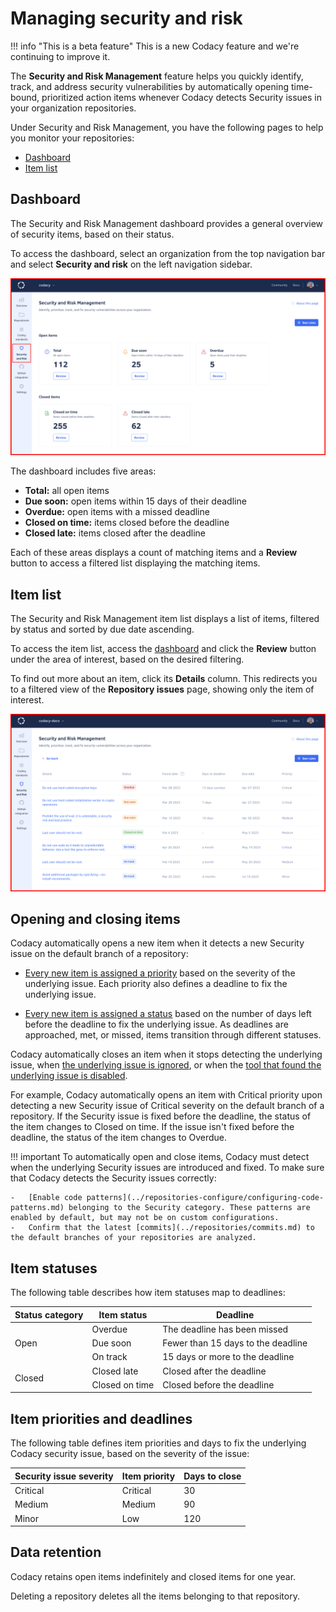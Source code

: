 # Managing security and risk

!!! info "This is a beta feature"
    This is a new Codacy feature and <span class="skip-vale">we're</span> continuing to improve it.

The **Security and Risk Management** feature helps you <span class="skip-vale">quickly</span> identify, track, and address security vulnerabilities by automatically opening time-bound, prioritized action items whenever Codacy detects Security issues in your organization repositories.

Under Security and Risk Management, you have the following pages to help you monitor your repositories:

-   [Dashboard](#dashboard)
-   [Item list](#item-list)

## Dashboard

The Security and Risk Management dashboard provides a general overview of security items, based on their status.

To access the dashboard, select an organization from the top navigation bar and select **Security and risk** on the left navigation sidebar.

![Security and Risk Management dashboard](images/security-risk-management-dashboard.png)<!-- TODO update -->

The dashboard includes five areas:

-   **Total:** all open items
-   **Due soon:** open items within 15 days of their deadline
-   **Overdue:** open items with a missed deadline
-   **Closed on time:** items closed before the deadline
-   **Closed late:** items closed after the deadline

Each of these areas displays a count of matching items and a **Review** button to access a filtered list displaying the matching items.

## Item list

The Security and Risk Management item list displays a list of items, filtered by status and sorted by due date ascending.

To access the item list, access the [dashboard](#dashboard) and click the **Review** button under the area of interest, based on the desired filtering.

To find out more about an item, click its **Details** column. This redirects you to a filtered view of the **Repository issues** page, showing only the item of interest.

![Security and Risk Management item list](images/security-risk-management-item-list.png)<!-- TODO update -->

## Opening and closing items

Codacy automatically opens a new item when it detects a new Security issue on the default branch of a repository:

-   [Every new item is assigned a priority](#item-priorities-and-deadlines) based on the severity of the underlying issue. Each priority also defines a deadline to fix the underlying issue.

-   [Every new item is assigned a status](#item-statuses) based on the number of days left before the deadline to fix the underlying issue. As deadlines are approached, met, or missed, items transition through different statuses.

Codacy automatically closes an item when it stops detecting the underlying issue, when [the underlying issue is ignored](../repositories/issues.md#ignoring-and-managing-issues), or when the [tool that found the underlying issue is disabled](../repositories-configure/configuring-code-patterns.md).

For example, Codacy automatically opens an item with Critical priority upon detecting a new Security issue of Critical severity on the default branch of a repository. If the Security issue is fixed before the deadline, the status of the item changes to Closed on time. If the issue isn't fixed before the deadline, the status of the item changes to Overdue.

!!! important
    To automatically open and close items, Codacy must detect when the underlying Security issues are introduced and fixed. To make sure that Codacy detects the Security issues correctly:

    -   [Enable code patterns](../repositories-configure/configuring-code-patterns.md) belonging to the Security category. These patterns are enabled by default, but may not be on custom configurations.
    -   Confirm that the latest [commits](../repositories/commits.md) to the default branches of your repositories are analyzed.

## Item statuses

The following table describes how item statuses map to deadlines:

<table>
    <thead>
        <tr>
            <th>Status category</th>
            <th>Item status</th>
            <th>Deadline</th>
        </tr>
    </thead>
    <tbody>
        <tr>
            <td rowspan="3">Open</td>
            <td>Overdue</td>
            <td>The deadline has been missed</td>
        </tr>
        <tr>
            <td>Due soon</td>
            <td>Fewer than 15 days to the deadline</td>
        </tr>
        <tr>
            <td>On track</td>
            <td>15 days or more to the deadline</td>
        </tr>
        <tr>
            <td rowspan="2">Closed</td>
            <td>Closed late</td>
            <td>Closed after the deadline</td>
        </tr>
        <tr>
            <td>Closed on time</td>
            <td>Closed before the deadline</td>
        </tr>
    </tbody>
</table>

## Item priorities and deadlines

The following table defines item priorities and days to fix the underlying Codacy security issue, based on the severity of the issue:

| Security issue severity | Item priority | Days to close |
|-------------------------|---------------|---------------|
| Critical                | Critical      | 30            |
| Medium                  | Medium        | 90            |
| Minor                   | Low           | 120           |

## Data retention

Codacy retains open items indefinitely and closed items for one year.

Deleting a repository deletes all the items belonging to that repository.
